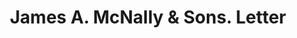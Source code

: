 ---
doi: 10.7916/D8S19DMZ
date_other: '1901'
date_other_textual: '1901'
form: correspondence
genre:
- Letters (correspondence)
name:
- James A. McNally & Sons
object_in_context_url: https://biggert.cul.columbia.edu/items/view/ave_biggert_01475
subject_hierarchical_geographic:
- Pittsburgh, Pennsylvania, United States
subject_name:
- James A. McNally & Sons
title: James A. McNally & Sons. Letter
sort_title: James A. McNally & Sons. Letter
call_number: ave_biggert_01475
coordinates:
- 40.439722222222215,-79.97638888888889
pid: ave_biggert_01475
identifiers: ave_biggert_01475
thumbnail: https://derivativo-2.library.columbia.edu/iiif/2/ldpd:344020/full/!256,256/0/native.jpg
permalink: "/biggert/ave_biggert_01475/"
layout: iiif-image-page
---